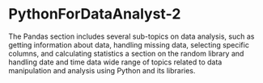 # PythonForDataAnalyst-2
The Pandas section includes several sub-topics on data analysis, such as getting information about data, handling missing data, selecting specific columns, and calculating statistics a section on the random library and handling date and time data wide range of topics related to data manipulation and analysis using Python and its libraries.
